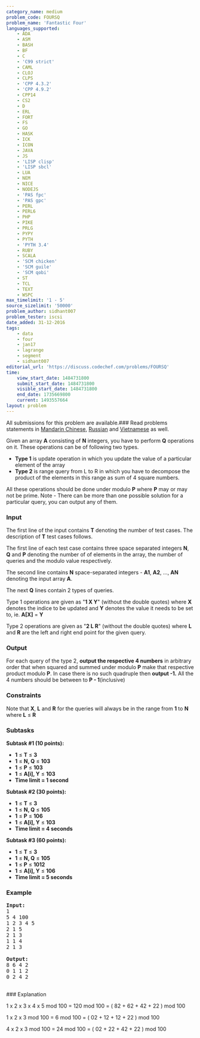 ```yaml
---
category_name: medium
problem_code: FOURSQ
problem_name: 'Fantastic Four'
languages_supported:
    - ADA
    - ASM
    - BASH
    - BF
    - C
    - 'C99 strict'
    - CAML
    - CLOJ
    - CLPS
    - 'CPP 4.3.2'
    - 'CPP 4.9.2'
    - CPP14
    - CS2
    - D
    - ERL
    - FORT
    - FS
    - GO
    - HASK
    - ICK
    - ICON
    - JAVA
    - JS
    - 'LISP clisp'
    - 'LISP sbcl'
    - LUA
    - NEM
    - NICE
    - NODEJS
    - 'PAS fpc'
    - 'PAS gpc'
    - PERL
    - PERL6
    - PHP
    - PIKE
    - PRLG
    - PYPY
    - PYTH
    - 'PYTH 3.4'
    - RUBY
    - SCALA
    - 'SCM chicken'
    - 'SCM guile'
    - 'SCM qobi'
    - ST
    - TCL
    - TEXT
    - WSPC
max_timelimit: '1 - 5'
source_sizelimit: '50000'
problem_author: sidhant007
problem_tester: iscsi
date_added: 31-12-2016
tags:
    - data
    - four
    - jan17
    - lagrange
    - segment
    - sidhant007
editorial_url: 'https://discuss.codechef.com/problems/FOURSQ'
time:
    view_start_date: 1484731800
    submit_start_date: 1484731800
    visible_start_date: 1484731800
    end_date: 1735669800
    current: 1493557664
layout: problem
---
```

All submissions for this problem are available.###  Read problems statements in [Mandarin Chinese](http://www.codechef.com/download/translated/JAN17/mandarin/FOURSQ.pdf), [Russian](http://www.codechef.com/download/translated/JAN17/russian/FOURSQ.pdf) and [Vietnamese](http://www.codechef.com/download/translated/JAN17/vietnamese/FOURSQ.pdf) as well.

Given an array **A** consisting of **N** integers, you have to perform **Q** operations on it. These operations can be of following two types.

- **Type 1** is update operation in which you update the value of a particular element of the array
- **Type 2** is range query from L to R in which you have to decompose the product of the elements in this range as sum of 4 square numbers.

All these operations should be done under modulo **P** where **P** may or may not be prime. Note - There can be more than one possible solution for a particular query, you can output any of them.

### Input

The first line of the input contains **T** denoting the number of test cases. The description of **T** test cases follows.

The first line of each test case contains three space separated integers **N**, **Q** and **P** denoting the number of of elements in the array, the number of queries and the modulo value respectively.

The second line contains **N** space-separated integers - **A1**, **A2**, ..., **AN** denoting the input array **A**.

The next **Q** lines contain 2 types of queries.

Type 1 operations are given as "**1 X Y**" (without the double quotes) where **X** denotes the indice to be updated and **Y** denotes the value it needs to be set to, ie. **A\[X\]** = **Y**

Type 2 operations are given as "**2 L R**" (without the double quotes) where **L** and **R** are the left and right end point for the given query.

### Output

For each query of the type 2, **output the respective 4 numbers** in arbitrary order that when squared and summed under modulo **P** make that respective product modulo **P**. In case there is no such quadruple then **output -1.** All the 4 numbers should be between  to **P - 1**(inclusive)

### Constraints

Note that **X**, **L** and **R** for the queries will always be in the range from **1** to **N** where **L** ≤ **R**

### Subtasks

**Subtask #1 (10 points):**

- **1** ≤ **T** ≤ **3**
- **1** ≤ **N, Q** ≤ **103**
- **1** ≤ **P** ≤ **103**
- **1** ≤ **A\[i\], Y** ≤ **103**
- **Time limit = 1 second**

**Subtask #2 (30 points):**

- **1** ≤ **T** ≤ **3**
- **1** ≤ **N, Q** ≤ **105**
- **1** ≤ **P** ≤ **106**
- **1** ≤ **A\[i\], Y** ≤ **103**
- **Time limit = 4 seconds**

**Subtask #3 (60 points):**

- **1** ≤ **T** ≤ **3**
- **1** ≤ **N, Q** ≤ **105**
- **1** ≤ **P** ≤ **1012**
- **1** ≤ **A\[i\], Y** ≤ **106**
- **Time limit = 5 seconds**

### Example

<pre><b>Input:</b>
1
5 4 100
1 2 3 4 5
2 1 5
2 1 3
1 1 4
2 1 3

<b>Output:</b>
8 6 4 2
0 1 1 2
0 2 4 2

</pre>### Explanation
1 x 2 x 3 x 4 x 5 mod 100 = 120 mod 100 = ( 82 + 62 + 42 + 22 ) mod 100

1 x 2 x 3 mod 100 = 6 mod 100 = ( 02 + 12 + 12 + 22 ) mod 100

4 x 2 x 3 mod 100 = 24 mod 100 = ( 02 + 22 + 42 + 22 ) mod 100
